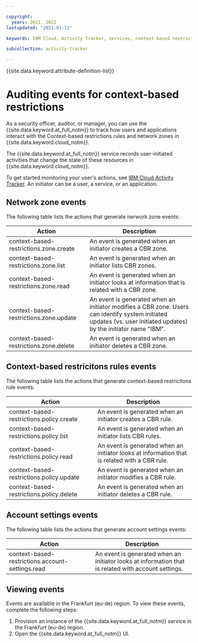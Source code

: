 ```yaml
---

copyright:
  years: 2021, 2022
lastupdated: "2021-01-11"

keywords: IBM Cloud, Activity Tracker, services, context-based restrictions

subcollection: activity-tracker

---
```


{{site.data.keyword.attribute-definition-list}}

# Auditing events for context-based restrictions

As a security officer, auditor, or manager, you can use the {{site.data.keyword.at_full_notm}} to track how users and applications interact with the Context-based restrictions rules and network zones in {{site.data.keyword.cloud_notm}}.

The {{site.data.keyword.at_full_notm}} service records user-initiated activities that change the state of these resources in {{site.data.keyword.cloud_notm}}.

To get started monitoring your user's actions, see [IBM Cloud Activity Tracker](https://cloud.ibm.com/docs/services/activity-tracker?topic=activity-tracker-getting-started#getting-started). An initiator can be a user, a service, or an application.


## Network zone events

The following table lists the actions that generate nerwork zone events:

| Action | Description |
| -----  | ----------- |
| context-based-restrictions.zone.create | An event is generated when an initiator creates a CBR zone. |
| context-based-restrictions.zone.list | An event is generated when an initiator lists CBR zones. |
| context-based-restrictions.zone.read | An event is generated when an initiator looks at information that is related with a CBR zone. |
| context-based-restrictions.zone.update | An event is generated when an initiator modifies a CBR zone. Users can identify system initiated updates (vs. user initiated updates) by the initiator name "IBM". |
| context-based-restrictions.zone.delete | An event is generated when an initiator deletes a CBR zone. |


## Context-based restricitons rules events

The following table lists the actions that generate context-based restricitons rule events:

| Action | Description |
| -----  | ----------- |
| context-based-restrictions.policy.create | An event is generated when an initiator creates a CBR rule. |
| context-based-restrictions.policy.list | An event is generated when an initiator lists CBR rules. |
| context-based-restrictions.policy.read | An event is generated when an initiator looks at information that is related with a CBR rule. |
| context-based-restrictions.policy.update | An event is generated when an initiator modifies a CBR rule. |
| context-based-restrictions.policy.delete | An event is generated when an initiator deletes a CBR rule. |


## Account settings events

The following table lists the actions that generate account settings events:

| Action | Description |
| -----  | ----------- |
| context-based-restrictions.account-settings.read | An event is generated when an initiator looks at information that is related with account settings. |


## Viewing events

Events are available in the Frankfurt (eu-de) region. To view these events, complete the following steps:
1. Provision an instance of the {{site.data.keyword.at_full_notm}} service in the Frankfurt (eu-de) region. 
1. Open the {{site.data.keyword.at_full_notm}} UI.
